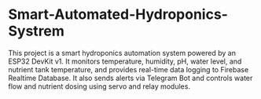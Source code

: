# Smart-Automated-Hydroponics-Systrem
This project is a smart hydroponics automation system powered by an ESP32 DevKit v1. It monitors temperature, humidity, pH, water level, and nutrient tank temperature, and provides real-time data logging to Firebase Realtime Database. It also sends alerts via Telegram Bot and controls water flow and nutrient dosing using servo and relay modules.
